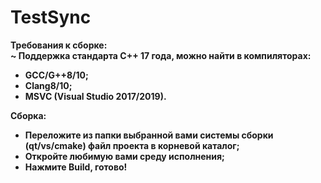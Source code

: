 # TestSync

<b>Требования к сборке<b>: <br>
~ Поддержка стандарта С++ 17 года, можно найти в компиляторах:

- GCC/G++8/10;
- Clang8/10;
- MSVC (Visual Studio 2017/2019).

<b>Сборка<b>:

- Переложите из папки выбранной вами системы сборки (qt/vs/cmake) файл проекта в корневой каталог;
- Откройте любимую вами среду исполнения;
- Нажмите Build, готово!
